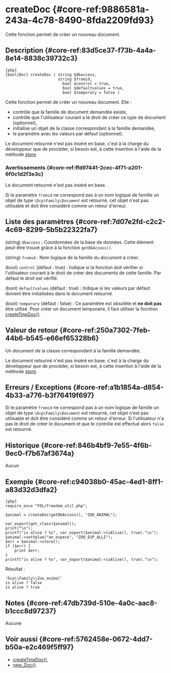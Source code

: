 # createDoc {#core-ref:9886581a-243a-4c78-8490-8fda2209fd93}

<div markdown="1" class="short-description">
Cette fonction permet de créer un nouveau document.
</div>

## Description {#core-ref:83d5ce37-f73b-4a4a-8e14-8838c39732c3}

    [php]
    [bool|Doc] createDoc ( string $dbaccess,
                           string $fromid, 
                             bool $control = true, 
                             bool $defaultvalues = true, 
                             bool $temporary = false )

Cette fonction permet de créer un nouveau document. Elle :

* contrôle que la famille de document demandée existe,
* contrôle que l'utilisateur courant a le droit de créer ce type de document (optionnel),
* initialise un objet de la classe correspondant à la famille demandée,
* le paramètre avec les valeurs par défaut (optionnel).

Le document retourné n'est pas inséré en base, c'est à la charge du développeur
que de procéder, si besoin est, à cette insertion à l'aide de la méthode [store][store].

### Avertissements {#core-ref:ffd97441-2cec-4f71-a201-6f0c1d2f3e3c}

Le document retourné n'est pas inséré en base.

Si le paramètre `fromid` ne correspond pas à un nom logique de famille un objet
de type `\Dcp\Family\Document` est retourné, cet objet n'est pas utilisable et
doit être considéré comme un retour d'erreur.

## Liste des paramètres {#core-ref:7d07e2fd-c2c2-4c69-8299-5b5b22322fa7}

(string) `dbaccess`
:   Coordonnées de la base de données. Cette élément peut-être trouvé grâce à la
    fonction `getDbAccess()`.

(string) `fromid`
:   Nom logique de la famille du document à créer.

(bool) `control` (défaut : true)
:   Indique si la fonction doit vérifier si l'utilisateur courant à le droit de
    créer des documents de cette famille. Par défaut le droit est vérifié.

(bool) `defaultvalues` (défaut : true)
:   Indique si les valeurs par défaut doivent être initialisées dans le document
    retourné.

(bool) `temporary` (défaut : false)
:   Ce paramètre est obsolète et **ne doit pas** être utilisé. Pour créer un document
    temporaire, il faut utiliser la focntion [createTmpDoc()][createTmpDoc].

## Valeur de retour {#core-ref:250a7302-7feb-44b6-b545-e66ef65328b6}

Un document de la classe correspondant à la famille demandée.

Le document retourné n'est pas inséré en base, c'est à la charge du développeur
que de procéder, si besoin est, à cette insertion à l'aide de la méthode [store][store].

## Erreurs / Exceptions {#core-ref:a1b1854a-d854-4b33-a776-b3f76419f697}

Si le paramètre `fromid` ne correspond pas à un nom logique de famille un objet
de type `\Dcp\Family\Document` est retourné, cet objet n'est pas utilisable et
doit être considéré comme un retour d'erreur.
Si l'utilisateur n'a pas le droit de créer le document et que le contrôle est
effectué alors `false` est retourné.

## Historique {#core-ref:846b4bf9-7e55-4f6b-9ec0-f7b67af3674a}

Aucun

## Exemple {#core-ref:c94038b0-45ac-4ed1-8ff1-a83d32d3dfa2}

    [php]
    require_once "FDL/freedom_util.php";
    
    $animal = createDoc(getDbAccess(), "ZOO_ANIMAL");
    
    var_export(get_class($animal));
    print("\n");
    printf("is alive ? %s", var_export($animal->isAlive(), true)."\n");
    $animal->setValue("an_espece", "ZOO_ESP_ALLI");
    $err = $animal->store();
    if ($err) {
        print $err;
    }
    printf("is alive ? %s", var_export($animal->isAlive(), true)."\n");


Résultat :

    'Dcp\\Family\\Zoo_animal'
    is alive ? false
    is alive ? true


## Notes {#core-ref:47db739d-510e-4a0c-aac8-b1ccc8d97237}

Aucune

## Voir aussi {#core-ref:5762458e-0672-4dd7-b50a-e2c469f5ff97}


* [createTmpDoc()][createTmpDoc],
* [new_Doc()][new_Doc].

<!-- links -->

[store]:            #core-ref:b8540d13-ece6-4e9e-9b72-6a56bca9da12
[createTmpDoc]:     #core-ref:6b745549-eb65-46f5-b0c1-5fa80661f1b7
[new_Doc]:          #core-ref:e978cbd1-5f54-4a06-a6be-f1c079c2d734
